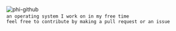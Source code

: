 ![phi-github](https://github.com/ABoxNinja/phi/assets/82214199/7c8a3cb1-cfca-46b9-aa23-c62ed4bc5b5f)\
﻿```an operating system I work on in my free time```\
```feel free to contribute by making a pull request or an issue```

